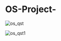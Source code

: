 # OS-Project-





![os_qst](https://user-images.githubusercontent.com/38296507/38639022-a2e0a68e-3ded-11e8-966f-c54f41023999.JPG)


![os_qst1](https://user-images.githubusercontent.com/38296507/38638661-9de89912-3dec-11e8-8360-e416debdbd08.JPG)


